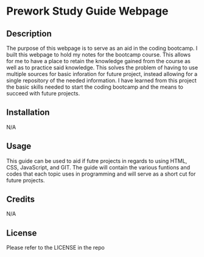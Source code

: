 # Prework Study Guide Webpage

## Description

 The purpose of this webpage is to serve as an aid in the coding bootcamp. I built this webpage to hold my notes for the bootcamp course. This allows for me to have a place to retain the knowledge gained from the course as well as to practice said  knowledge. This solves the problem of having to use multiple sources for basic inforation for future project, instead allowing for a single repository of the needed information. I have learned from this project the basic skills needed to start the coding bootcamp and the means to succeed with future projects.


## Installation

N/A


## Usage

This guide can be used to aid if futre projects in regards to using HTML, CSS, JavaScript, and GIT. The guide will contain the various funtions and codes that each topic uses in programming and will serve as a short cut for future projects.

## Credits 

N/A



## License

Please refer to the LICENSE in the repo
